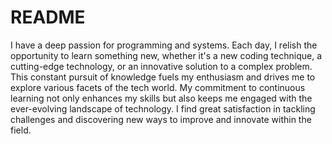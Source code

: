 # README
I have a deep passion for programming and systems. Each day, I relish the opportunity to learn something new, whether it's a new coding technique, a cutting-edge technology, or an innovative solution to a complex problem. This constant pursuit of knowledge fuels my enthusiasm and drives me to explore various facets of the tech world. My commitment to continuous learning not only enhances my skills but also keeps me engaged with the ever-evolving landscape of technology. I find great satisfaction in tackling challenges and discovering new ways to improve and innovate within the field.
